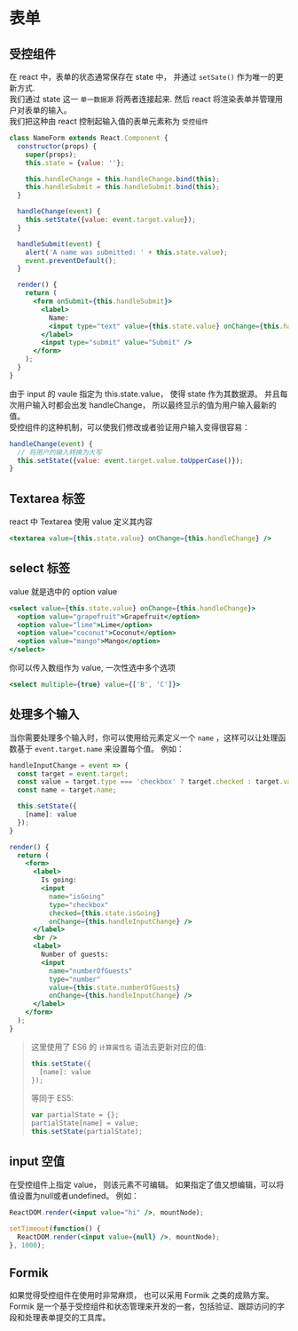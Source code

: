 # 表单



## 受控组件
在 react 中，表单的状态通常保存在 state 中， 并通过 `setSate()` 作为唯一的更新方式. <br>
我们通过 state 这一 `单一数据源` 将两者连接起来. 然后 react 将渲染表单并管理用户对表单的输入。<br>
我们把这种由 react 控制起输入值的表单元素称为 `受控组件`

``` jsx
class NameForm extends React.Component {
  constructor(props) {
    super(props);
    this.state = {value: ''};

    this.handleChange = this.handleChange.bind(this);
    this.handleSubmit = this.handleSubmit.bind(this);
  }

  handleChange(event) {
    this.setState({value: event.target.value});
  }

  handleSubmit(event) {
    alert('A name was submitted: ' + this.state.value);
    event.preventDefault();
  }

  render() {
    return (
      <form onSubmit={this.handleSubmit}>
        <label>
          Name:
          <input type="text" value={this.state.value} onChange={this.handleChange} />
        </label>
        <input type="submit" value="Submit" />
      </form>
    );
  }
}
```
由于 input 的 vaule 指定为 this.state.value， 使得 state 作为其数据源。 并且每次用户输入时都会出发 handleChange， 所以最终显示的值为用户输入最新的值。<br>
受控组件的这种机制，可以使我们修改或者验证用户输入变得很容易：
``` jsx
handleChange(event) {
  // 将用户的输入转换为大写
  this.setState({value: event.target.value.toUpperCase()});
}
```



## Textarea 标签
react 中 Textarea 使用 value 定义其内容

``` jsx
<textarea value={this.state.value} onChange={this.handleChange} />
```



## select 标签
value 就是选中的 option value

``` jsx
<select value={this.state.value} onChange={this.handleChange}>
  <option value="grapefruit">Grapefruit</option>
  <option value="lime">Lime</option>
  <option value="coconut">Coconut</option>
  <option value="mango">Mango</option>
</select>
```

你可以传入数组作为 value, 一次性选中多个选项
``` jsx
<select multiple={true} value={['B', 'C']}>
```



## 处理多个输入
当你需要处理多个输入时，你可以使用给元素定义一个 `name` ，这样可以让处理函数基于 `event.target.name` 来设置每个值。
例如：
``` jsx
handleInputChange = event => {
  const target = event.target;
  const value = target.type === 'checkbox' ? target.checked : target.value;
  const name = target.name;

  this.setState({
    [name]: value
  });
}

render() {
  return (
    <form>
      <label>
        Is going:
        <input
          name="isGoing"
          type="checkbox"
          checked={this.state.isGoing}
          onChange={this.handleInputChange} />
      </label>
      <br />
      <label>
        Number of guests:
        <input
          name="numberOfGuests"
          type="number"
          value={this.state.numberOfGuests}
          onChange={this.handleInputChange} />
      </label>
    </form>
  );
}
```
> 这里使用了 ES6 的 `计算属性名` 语法去更新对应的值:
> ``` js
> this.setState({
>   [name]: value
> });
> ```
> 等同于 ES5:
> ``` js
> var partialState = {};
> partialState[name] = value;
> this.setState(partialState);
> ```



## input 空值
在受控组件上指定 value， 则该元素不可编辑。 如果指定了值又想编辑，可以将值设置为null或者undefined。 例如：

``` jsx
ReactDOM.render(<input value="hi" />, mountNode);

setTimeout(function() {
  ReactDOM.render(<input value={null} />, mountNode);
}, 1000);

```



## Formik
如果觉得受控组件在使用时非常麻烦， 也可以采用 Formik 之类的成熟方案。
Formik 是一个基于受控组件和状态管理来开发的一套，包括验证、跟踪访问的字段和处理表单提交的工具库。
